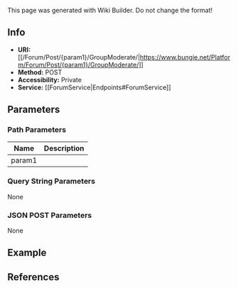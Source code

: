 <span class="wiki-builder">This page was generated with Wiki Builder. Do not change the format!</span>

## Info

* **URI:** [[/Forum/Post/{param1}/GroupModerate/|https://www.bungie.net/Platform/Forum/Post/{param1}/GroupModerate/]]
* **Method:** POST
* **Accessibility:** Private
* **Service:** [[ForumService|Endpoints#ForumService]]

## Parameters
### Path Parameters
Name | Description
---- | -----------
param1 | 

### Query String Parameters
None

### JSON POST Parameters
None

## Example


## References
